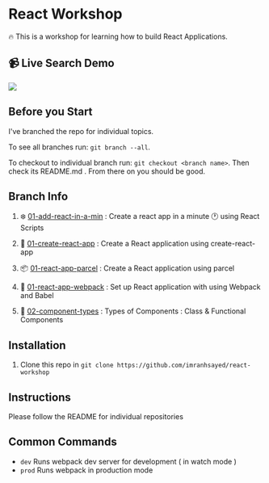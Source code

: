 # React Workshop

:fire: This is a workshop for learning how to build React Applications.

## :video_camera: Live Search Demo
![](live-search-demo.gif)

## Before you Start
I've branched the repo for individual topics.

To see all branches run: `git branch --all`.

To checkout to individual branch run: `git checkout <branch name>`. Then check its README.md . From there on you should be good.

## Branch Info

1. :snowflake: [01-add-react-in-a-min](https://github.com/imranhsayed/react-workshop/tree/01-add-react-in-a-min) : Create a react app in a minute :clock1: using React Scripts
2. :rocket: [01-create-react-app](https://github.com/imranhsayed/react-workshop/tree/01-create-react-app) : Create a React application using create-react-app
3. :package: [01-react-app-parcel](https://github.com/imranhsayed/react-workshop/tree/01-react-app-parcel) : Create a React application using parcel
4. :gift: [01-react-app-webpack](https://github.com/imranhsayed/react-workshop/tree/01-react-app-webpack) : Set up React application with using Webpack and Babel

5. :tanabata_tree: [02-component-types](https://github.com/imranhsayed/react-workshop/tree/02-component-types) : Types of Components : Class & Functional Components



## Installation

1. Clone this repo in `git clone https://github.com/imranhsayed/react-workshop`

## Instructions

Please follow the README for individual repositories

## Common Commands

- `dev` Runs webpack dev server for development ( in watch mode )
- `prod` Runs webpack in production mode

